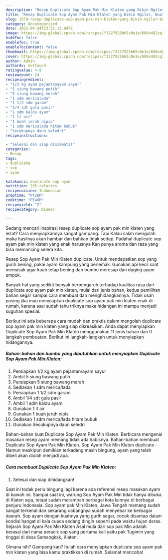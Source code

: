 ```yaml
---
description: "Resep Duplicate Sop Ayam Pak Min Klaten yang Bikin Ngiler, Buat Buka Puasa Enak Banget"
title: "Resep Duplicate Sop Ayam Pak Min Klaten yang Bikin Ngiler, Buat Buka Puasa Enak Banget"
slug: 1579-resep-duplicate-sop-ayam-pak-min-klaten-yang-bikin-ngiler-buat-buka-puasa-enak-banget
category: Uncategorized
date: 2022-04-24T23:51:13.847Z
image: https://img-global.cpcdn.com/recipes/f3227925b65c8e1e/680x482cq70/duplicate-sop-ayam-pak-min-klaten-foto-resep-utama.jpg
hideToc: false
enableToc: true
enableTocContent: false
thumbnail: https://img-global.cpcdn.com/recipes/f3227925b65c8e1e/680x482cq70/duplicate-sop-ayam-pak-min-klaten-foto-resep-utama.jpg
cover: https://img-global.cpcdn.com/recipes/f3227925b65c8e1e/680x482cq70/duplicate-sop-ayam-pak-min-klaten-foto-resep-utama.jpg
author: Admin
authorAv: notfound
ratingvalue: 4.8
reviewcount: 24
recipeingredient:
- "1/2 kg ayam pejantanayam sayur"
- "5 siung bawang putih"
- "5 siung bawang merah"
- "1 sdm mericalada"
- "1 1/2 sdm garam"
- "1/4 sdt gula pasir"
- "1 sdm kaldu ayam"
- "1 lt air"
- "1 buah jeruh nipis"
- "1 sdm mericalada hitam bubuk"
- "Secukupnya daun seledri"
recipeinstructions:

- "Selesai dan siap dinikmati!"
categories:
- Resep
tags:
- duplicate
- sop
- ayam

katakunci: duplicate sop ayam 
nutrition: 295 calories
recipecuisine: Indonesian
preptime: "PT26M"
cooktime: "PT46M"
recipeyield: "2"
recipecategory: Dinner

---
```



Sedang mencari inspirasi resep duplicate sop ayam pak min klaten yang lezat? Cara menyiapkannya sangat gampang. Tapi Kalau salah mengolah maka hasilnya akan hambar dan bahkan tidak sedap. Padahal duplicate sop ayam pak min klaten yang enak harusnya Kan punya aroma dan rasa yang bisa memancing selera kita.


Resep Sop Ayam Pak Min Klaten duplicate. Untuk mendapatkan sop yang gurih bening, pakai ayam kampung yang berlemak. Gunakan api kecil saat memasak agar kuah tetap bening dan bumbu meresap dan daging ayam empuk.

Banyak hal yang sedikit banyak berpengaruh terhadap kualitas rasa dari duplicate sop ayam pak min klaten, mulai dari jenis bahan, kedua pemilihan bahan segar sampai cara membuat dan menghidangkannya. Tidak usah pusing jika mau menyiapkan duplicate sop ayam pak min klaten enak di rumah, karena asal sudah tahu triknya maka hidangan ini mampu menjadi suguhan spesial.


Berikut ini ada beberapa cara mudah dan praktis dalam mengolah duplicate sop ayam pak min klaten yang siap dikreasikan. Anda dapat menyiapkan Duplicate Sop Ayam Pak Min Klaten menggunakan 11 jenis bahan dan 0 langkah pembuatan. Berikut ini langkah-langkah untuk menyiapkan hidangannya.

<!--inarticleads1-->

##### Bahan-bahan dan bumbu yang dibutuhkan untuk menyiapkan Duplicate Sop Ayam Pak Min Klaten:

1. Persiapkan 1/2 kg ayam pejantan/ayam sayur
1. Ambil 5 siung bawang putih
1. Persiapkan 5 siung bawang merah
1. Sediakan 1 sdm merica/lada
1. Persiapkan 1 1/2 sdm garam
1. Ambil 1/4 sdt gula pasir
1. Ambil 1 sdm kaldu ayam
1. Gunakan 1 lt air
1. Gunakan 1 buah jeruh nipis
1. Sediakan 1 sdm merica/lada hitam bubuk
1. Gunakan Secukupnya daun seledri


Bahan-bahan buat Duplicate Sop Ayam Pak Min Klaten. Berbicara mengenai masakan resep ayam memang tidak ada habisnya. Bahan-bahan membuat Duplicate Sop Ayam Pak Min Klaten. Sop Ayam Pak Min Klaten duplicate - Namun meskipun demikian terkadang masih bingung, ayam yang telah dibeli akan diolah menjadi apa. 

<!--inarticleads2-->

##### Cara membuat Duplicate Sop Ayam Pak Min Klaten:


1. Selesai dan siap dihidangkan!

Saat ini todak perlu bingung lagi karena ada referensi resep masakan ayam di bawah ini. Sampai saat ini, warung Sop Ayam Pak Min tidak hanya dibuka di Klaten saja, tetapi sudah merambah berbagai kota lainnya di berbagai penjuru Indonesia. Sop ayam pak Min Klaten, Jawa Tengah memang sudah sangat terkenal dan sekarang cabangnya sudah menyebar ke berbagai daerah. Sop ayam dengan kuahnya yang gurih segar, cocok disantap dalam kondisi hangat di kala cuaca sedang dingin seperti pada waktu hujan deras. Sejarah Sop Ayam Pak Min Klaten Asal mula dari sop pak Min adalah berasal dari nama peracik sop yang pertama kali yaitu pak Tugimin yang tinggal di desa Semangkak, Klaten. 

Gimana nih? Gampang kan? Itulah cara menyiapkan duplicate sop ayam pak min klaten yang bisa kamu praktikkan di rumah. Selamat mencoba!

